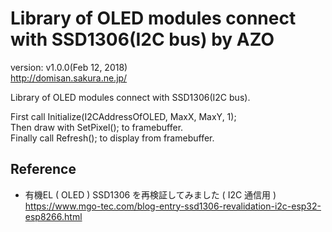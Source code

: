 Library of OLED modules connect with SSD1306(I2C bus) by AZO
============================================================
version: v1.0.0(Feb 12, 2018)  
http://domisan.sakura.ne.jp/

Library of OLED modules connect with SSD1306(I2C bus).

First call Initialize(I2CAddressOfOLED, MaxX, MaxY, 1);  
Then draw with SetPixel(); to framebuffer.  
Finally call Refresh(); to display from framebuffer.

Reference
---------
- 有機EL ( OLED ) SSD1306 を再検証してみました ( I2C 通信用 )  
https://www.mgo-tec.com/blog-entry-ssd1306-revalidation-i2c-esp32-esp8266.html

